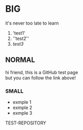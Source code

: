 # BIG


it's never too late to learn
1. 'test1'
2. ''test2''
3. _test3_
## NORMAL

hi friend, this is a GitHub test page </br>
but you can follow the link above!

### SMALL
- exmple 1
- exmple 2
- exmple 3

TEST-REPOSITORY
